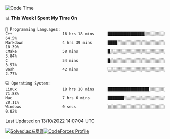 
<!--START_SECTION:waka-->
![Code Time](http://img.shields.io/badge/Code%20Time-2%2C058%20hrs%204%20mins-blue)

📊 **This Week I Spent My Time On** 

```text
💬 Programming Languages: 
C++                      16 hrs 18 mins      ████████████████░░░░░░░░░   64.5% 
Markdown                 4 hrs 39 mins       ████░░░░░░░░░░░░░░░░░░░░░   18.39% 
CMake                    58 mins             █░░░░░░░░░░░░░░░░░░░░░░░░   3.84% 
C                        54 mins             █░░░░░░░░░░░░░░░░░░░░░░░░   3.57% 
Bash                     42 mins             ░░░░░░░░░░░░░░░░░░░░░░░░░   2.77%

💻 Operating System: 
Linux                    18 hrs 10 mins      ██████████████████░░░░░░░   71.88% 
Mac                      7 hrs 6 mins        ███████░░░░░░░░░░░░░░░░░░   28.11% 
Windows                  0 secs              ░░░░░░░░░░░░░░░░░░░░░░░░░   0.02%

```


 Last Updated on 13/10/2022 14:07:04 UTC
<!--END_SECTION:waka-->
[![Solved.ac프로필](http://mazassumnida.wtf/api/generate_badge?boj=hckim96)](https://solved.ac/hckim96)[![CodeForces Profile](https://cf.leed.at?id=hckim96)](https://codeforces.com/profile/hckim96)
